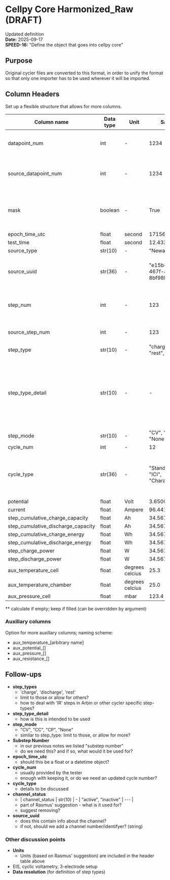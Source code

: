# Cellpy Core Harmonized_Raw (DRAFT)

Updated definition  
**Date:** 2025-09-17  
**SPEED-16:** "Define the object that goes into cellpy core"

## Purpose

Original cycler files are converted to this format, in order to unify the format so that only one importer has to be used wherever it will be imported.

## Column Headers

Set up a flexible structure that allows for more columns.

| Column name | Data type | Unit | Sample data |  Comment |
| --- | --- | --- | --- | --- |
| datapoint_num | int | - | 1234 | index, corrected sequential datapoints |
| source_datapoint_num | int | - | 1234 | original data point number from data collection |
| mask | boolean | - | True | default: True (meaning: this value is selected and used) |
| epoch_time_utc | float | second | 1715609528.578140 | - |
| test_time | float | second | 12.43212 | - |
| source_type | str(10) | - | "Neware" | - |
| source_uuid | str(36) | - | "e15b46ca-e584-467f-a176-8bf98b8090e5" | will not be used, only kept for info and tracability |
| step_num | int | - | 123 | updated unique and sequential step number |
| source_step_num | int | - | 123 | original step number |
| step_type | str(10) | - | "charge", "discharge", "rest", etc. | optional value |
| step_type_detail | str(10) | - | - | optional value; (to be used to give additional info about steps, for example when a test is interrupted) |
| step_mode | str(10) | - | "CV", "CC", "CP", "None" | optional value |
| cycle_num | int | - | 12 | - |
| cycle_type | str(36) | - | "Standard", "GITT", "ICI", "Characterization" | categorial column; in first version: pre-defined input |
| potential | float | Volt | 3.6500 | - |
| current | float | Ampere | 96.4413 | - |
| step_cumulative_charge_capacity | float | Ah | 34.5678 | - |
| step_cumulative_discharge_capacity | float | Ah | 34.5678 | - |
| step_cumulative_charge_energy | float | Wh | 34.5678 | ** |
| step_cumulative_discharge_energy | float | Wh | 34.5678 | ** |
| step_charge_power | float | W | 34.5678 | ** |
| step_discharge_power | float | W | 34.5678 | ** |
| aux_temperature_cell | float | degrees celcius | 25.3 | - |
| aux_temperature_chamber | float | degrees celcius | 25.0 | - |
| aux_pressure_cell | float | mbar | 123.4 | - |


** calculate if empty; keep if filled (can be overridden by argument)

### Auxillary columns  
Option for more auxillary columns; naming scheme:
- aux_temperature_[arbitrary name]
- aux_potential_[]
- aux_pressure_[]
- aux_resistance_[]

## Follow-ups
- **step_types**
  - 'charge', 'discharge', 'rest'
  - limit to those or allow for others?
  - how to deal with 'IR' steps in Arbin or other cycler specific step-types?
- **step_type_detail**
  - how is this is intended to be used
- **step_mode**
  - "CV", "CC", "CP", "None"
  - similar to step_type: limit to those, or allow for more?
- **Substep Number**
  - in our previous notes we listed "substep number"
  - do we need this? and if so, what would it be used for?
- **epoch_time_utc**
  - should this be a float or a datetime object?
- **cycle_num**
  - usually provided by the tester
  - enough with keeping it, or do we need an updated cycle number?
- **cycle_type**
  - details to be discussed
- **channel_status**
  - | channel_status | str(10) | -  | "active", "inactive" | --- |
  - part of Rasmus' suggestion - what is it used for?
  - suggest removing?
- **source_uuid**
  - does this contain info about the channel?
  - if not, should we add a channel number/identifyer? (string)




### Other discussion points
- **Units**
  - Units (based on Rasmus' suggestion) are included in the header table above
- EIS, cyclic voltametry, 3-electrode setup
- **Data resolution** (for definition of step types)

